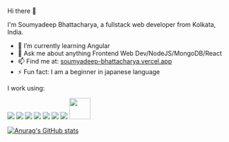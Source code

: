  Hi there 👋
 
 I'm Soumyadeep Bhattacharya, a fullstack web developer from Kolkata, India.

- 🌱 I’m currently learning Angular
- 💬 Ask me about anything Frontend Web Dev/NodeJS/MongoDB/React
- 📫 Find me at: <a href="https://soumyadeep-bhattacharya.vercel.app/">soumyadeep-bhattacharya.vercel.app</a>
- ⚡ Fun fact: I am a beginner in japanese language

I work using:
<div>
 <img src="https://user-images.githubusercontent.com/43139047/88949223-95f28f00-d2b0-11ea-8547-f3b5dba3bc16.png">
<img src="https://user-images.githubusercontent.com/43139047/88949298-ad317c80-d2b0-11ea-9ae3-231f830529d3.png">
<img src="https://user-images.githubusercontent.com/43139047/88949341-bb7f9880-d2b0-11ea-8a95-62374b890458.png">
<img src="https://user-images.githubusercontent.com/43139047/88949382-c76b5a80-d2b0-11ea-99c5-dc1723044349.png">
<img src="https://user-images.githubusercontent.com/43139047/88949406-d18d5900-d2b0-11ea-8698-743191bcf82d.png">
<img src="https://user-images.githubusercontent.com/43139047/88949435-d94cfd80-d2b0-11ea-99df-1d687279907b.png">
<img src="https://user-images.githubusercontent.com/43139047/88949470-e669ec80-d2b0-11ea-8f8f-3620c8924bb4.png">
<img width="48" src="https://user-images.githubusercontent.com/43139047/95042770-86505600-06f8-11eb-9106-45723fb5d2da.png">
</div>

[![Anurag's GitHub stats](https://github-readme-stats.vercel.app/api?username=SBhattacharya45&show_icons=true&theme=cobalt)](https://github.com/anuraghazra/github-readme-stats)
